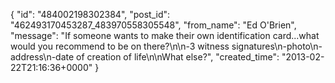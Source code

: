  {
   "id": "484002198302384",
   "post_id": "462493170453287_483970558305548",
   "from_name": "Ed O'Brien",
   "message": "If someone wants to make their own identification card...what would you recommend to be on there?\n\n-3 witness signatures\n-photo\n-address\n-date of creation of life\n\nWhat else?",
   "created_time": "2013-02-22T21:16:36+0000"
 }

